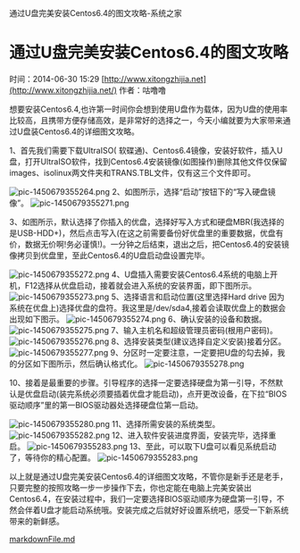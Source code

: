 通过U盘完美安装Centos6.4的图文攻略-系统之家

# 通过U盘完美安装Centos6.4的图文攻略

时间：2014-06-30 15:29 [http://www.xitongzhijia.net](http://www.xitongzhijia.net/) 作者：咕噜噜

想要安装Centos6.4,也许第一时间你会想到使用U盘作为载体，因为U盘的使用率比较高，且携带方便存储高效，是非常好的选择之一，今天小编就要为大家带来通过U盘装Centos6.4的详细图文攻略。

1、首先我们需要下载UltraISO( 软碟通)、Centos6.4镜像，安装好软件，插入U盘，打开UltraISO软件，找到Centos6.4安装镜像(如图操作)删除其他文件仅保留images、isolinux两文件夹和TRANS.TBL文件，仅有这三个文件即可。

![pic-1450679355264.png](https://cdn.jsdelivr.net/gh/hjb2722404/myimg/20210102124141.png)
2、如图所示，选择“启动”按钮下的“写入硬盘镜像”。
![pic-1450679355271.png](https://cdn.jsdelivr.net/gh/hjb2722404/myimg/20210102124150.png)

3、如图所示，默认选择了你插入的优盘，选择好写入方式和硬盘MBR(我选择的是USB-HDD+)，然后点击写入(在这之前需要备份好优盘里的重要数据，优盘有价，数据无价啊!务必谨慎!)。一分钟之后结束，退出之后，把Centos6.4的安装镜像拷贝到优盘里，至此Centos6.4的U盘启动盘设置完毕。

![pic-1450679355272.png](https://cdn.jsdelivr.net/gh/hjb2722404/myimg/20210102124202.png)
4、U盘插入需要安装Centos6.4系统的电脑上开机，F12选择从优盘启动，接着就会进入系统的安装界面，即下图所示。
![pic-1450679355273.png](https://cdn.jsdelivr.net/gh/hjb2722404/myimg/20210102124226.png)
5、选择语言和启动位置(这里选择Hard drive 因为系统在优盘上)选择优盘的盘符。我这里是/dev/sda4,接着会读取优盘上的数据会出现如下图示。
![pic-1450679355274.png](https://cdn.jsdelivr.net/gh/hjb2722404/myimg/20210102124242.png)
6、确认安装的设备和数据。
![pic-1450679355275.png](https://cdn.jsdelivr.net/gh/hjb2722404/myimg/20210102124249.png)
7、输入主机名和超级管理员密码(根用户密码)。
![pic-1450679355276.png](https://cdn.jsdelivr.net/gh/hjb2722404/myimg/20210102124317.png)
8、选择安装类型(建议选择自定义安装)接着分区。
![pic-1450679355277.png](https://cdn.jsdelivr.net/gh/hjb2722404/myimg/20210102124411.png)
9、分区时一定要注意，一定要把U盘的勾去掉，我的分区如下图所示，然后确认格式化。
![pic-1450679355278.png](https://cdn.jsdelivr.net/gh/hjb2722404/myimg/20210102124419.png)

10、接着是最重要的步骤。引导程序的选择一定要选择硬盘为第一引导，不然默认是优盘启动(装完系统必须要插着优盘才能启动)，点开更改设备，在下拉“BIOS驱动顺序”里的第一BIOS驱动器处选择硬盘位第一启动。

![pic-1450679355280.png](https://cdn.jsdelivr.net/gh/hjb2722404/myimg/20210102124431.png)
11、选择所需安装的系统类型。
![pic-1450679355282.png](https://cdn.jsdelivr.net/gh/hjb2722404/myimg/20210102124459.png)
12、进入软件安装进度界面，安装完毕，选择重启。
![pic-1450679355283.png](https://cdn.jsdelivr.net/gh/hjb2722404/myimg/20210102124506.png)
13、至此，可以取下U盘可以看见系统启动了，等待你的精心配置。
![pic-1450679355283.png](https://cdn.jsdelivr.net/gh/hjb2722404/myimg/20210102124511.png)

以上就是通过U盘完美安装Centos6.4的详细图文攻略，不管你是新手还是老手，只要完整的按照攻略一步一步操作下去，你也定能在电脑上完美安装出Centos6.4，在安装过程中，我们一定要选择BIOS驱动顺序为硬盘第一引导，不然会伴着U盘才能启动系统哦。安装完成之后就好好设置系统吧，感受一下新系统带来的新鲜感。

[markdownFile.md](../_resources/68ae95b7708309d540cf9875423b3161.bin)